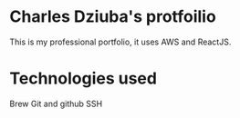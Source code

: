 # Charles Dziuba's protfoilio

This is my professional portfolio, it uses AWS and ReactJS.

# Technologies used

Brew
Git and github
SSH
